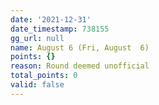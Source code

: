```yaml
---
date: '2021-12-31'
date_timestamp: 738155
gg_url: null
name: August 6 (Fri, August  6)
points: {}
reason: Round deemed unofficial
total_points: 0
valid: false
---
```

